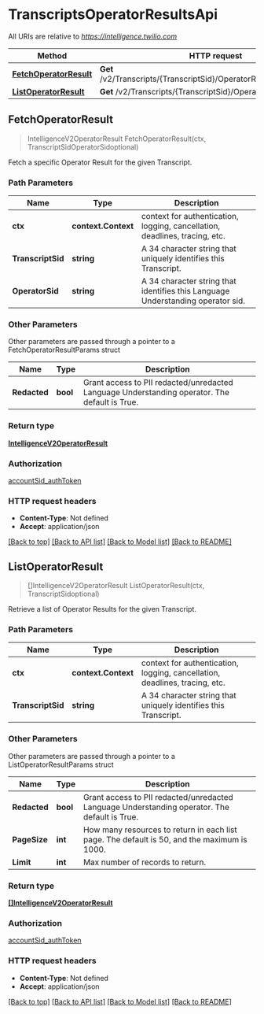 # TranscriptsOperatorResultsApi

All URIs are relative to *https://intelligence.twilio.com*

Method | HTTP request | Description
------------- | ------------- | -------------
[**FetchOperatorResult**](TranscriptsOperatorResultsApi.md#FetchOperatorResult) | **Get** /v2/Transcripts/{TranscriptSid}/OperatorResults/{OperatorSid} | 
[**ListOperatorResult**](TranscriptsOperatorResultsApi.md#ListOperatorResult) | **Get** /v2/Transcripts/{TranscriptSid}/OperatorResults | 



## FetchOperatorResult

> IntelligenceV2OperatorResult FetchOperatorResult(ctx, TranscriptSidOperatorSidoptional)



Fetch a specific Operator Result for the given Transcript.

### Path Parameters


Name | Type | Description
------------- | ------------- | -------------
**ctx** | **context.Context** | context for authentication, logging, cancellation, deadlines, tracing, etc.
**TranscriptSid** | **string** | A 34 character string that uniquely identifies this Transcript.
**OperatorSid** | **string** | A 34 character string that identifies this Language Understanding operator sid.

### Other Parameters

Other parameters are passed through a pointer to a FetchOperatorResultParams struct


Name | Type | Description
------------- | ------------- | -------------
**Redacted** | **bool** | Grant access to PII redacted/unredacted Language Understanding operator. The default is True.

### Return type

[**IntelligenceV2OperatorResult**](IntelligenceV2OperatorResult.md)

### Authorization

[accountSid_authToken](../README.md#accountSid_authToken)

### HTTP request headers

- **Content-Type**: Not defined
- **Accept**: application/json

[[Back to top]](#) [[Back to API list]](../README.md#documentation-for-api-endpoints)
[[Back to Model list]](../README.md#documentation-for-models)
[[Back to README]](../README.md)


## ListOperatorResult

> []IntelligenceV2OperatorResult ListOperatorResult(ctx, TranscriptSidoptional)



Retrieve a list of Operator Results for the given Transcript.

### Path Parameters


Name | Type | Description
------------- | ------------- | -------------
**ctx** | **context.Context** | context for authentication, logging, cancellation, deadlines, tracing, etc.
**TranscriptSid** | **string** | A 34 character string that uniquely identifies this Transcript.

### Other Parameters

Other parameters are passed through a pointer to a ListOperatorResultParams struct


Name | Type | Description
------------- | ------------- | -------------
**Redacted** | **bool** | Grant access to PII redacted/unredacted Language Understanding operator. The default is True.
**PageSize** | **int** | How many resources to return in each list page. The default is 50, and the maximum is 1000.
**Limit** | **int** | Max number of records to return.

### Return type

[**[]IntelligenceV2OperatorResult**](IntelligenceV2OperatorResult.md)

### Authorization

[accountSid_authToken](../README.md#accountSid_authToken)

### HTTP request headers

- **Content-Type**: Not defined
- **Accept**: application/json

[[Back to top]](#) [[Back to API list]](../README.md#documentation-for-api-endpoints)
[[Back to Model list]](../README.md#documentation-for-models)
[[Back to README]](../README.md)

